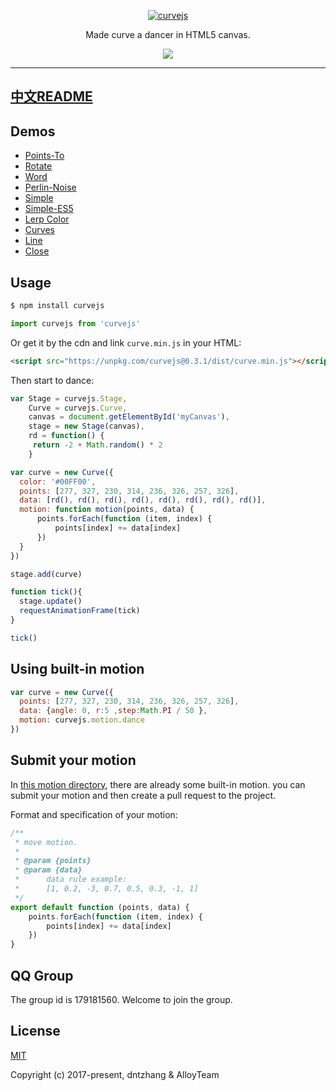 ﻿<p align="center">
  <a href ="##"><img alt="curvejs" src="http://images2015.cnblogs.com/blog/105416/201704/105416-20170416212420259-931391833.png"></a>
</p>
<p align="center">
Made curve a dancer in HTML5 canvas. 
</p>
<p align="center">
  <a href="https://travis-ci.org/AlloyTeam/omi"><img src="https://travis-ci.org/AlloyTeam/omi.svg"></a>
</p>

---
## [中文README](https://github.com/AlloyTeam/curvejs/blob/master/README-CN.md)

## Demos

* [Points-To](https://alloyteam.github.io/curvejs/pg/rd.html?type=points-to)
* [Rotate](https://alloyteam.github.io/curvejs/pg/rd.html?type=rotate)
* [Word](https://alloyteam.github.io/curvejs/pg/rd.html?type=word)
* [Perlin-Noise](https://alloyteam.github.io/curvejs/pg/rd.html?type=noise)
* [Simple](https://alloyteam.github.io/curvejs/pg/rd.html?type=simple)
* [Simple-ES5](https://alloyteam.github.io/curvejs/pg/rd.html?type=simple-es5)
* [Lerp Color](https://alloyteam.github.io/curvejs/pg/rd.html?type=color)
* [Curves](https://alloyteam.github.io/curvejs/pg/rd.html?type=curves)
* [Line](https://alloyteam.github.io/curvejs/pg/rd.html?type=line)
* [Close](https://alloyteam.github.io/curvejs/pg/rd.html?type=close)

## Usage

```bash
$ npm install curvejs
```

```javascript
import curvejs from 'curvejs'
```

Or get it by the cdn and link `curve.min.js` in your HTML:

```html
<script src="https://unpkg.com/curvejs@0.3.1/dist/curve.min.js"></script>
```

Then start to dance:

```js
var Stage = curvejs.Stage,
    Curve = curvejs.Curve,
    canvas = document.getElementById('myCanvas'),
    stage = new Stage(canvas),
    rd = function() {
     return -2 + Math.random() * 2
    }

var curve = new Curve({
  color: '#00FF00',
  points: [277, 327, 230, 314, 236, 326, 257, 326],
  data: [rd(), rd(), rd(), rd(), rd(), rd(), rd(), rd()],
  motion: function motion(points, data) {
      points.forEach(function (item, index) {
          points[index] += data[index]
      })
  }
})

stage.add(curve)

function tick(){
  stage.update()
  requestAnimationFrame(tick)
}

tick()
```

## Using built-in motion

```js
var curve = new Curve({
  points: [277, 327, 230, 314, 236, 326, 257, 326],
  data: {angle: 0, r:5 ,step:Math.PI / 50 },
  motion: curvejs.motion.dance
})
```

## Submit your motion

In [this motion directory](https://github.com/AlloyTeam/curvejs/tree/master/src/motion), there are already some built-in motion. you can submit your motion and then create a pull request to the project. 

Format and specification of your motion:

```js
/**
 * move motion.
 *
 * @param {points}
 * @param {data}
 *      data rule example:
 *      [1, 0.2, -3, 0.7, 0.5, 0.3, -1, 1]
 */
export default function (points, data) {
    points.forEach(function (item, index) {
        points[index] += data[index]
    })
}
```

## QQ Group

The group id is 179181560. Welcome to join the group.

## License

[MIT](http://opensource.org/licenses/MIT)

Copyright (c) 2017-present, dntzhang & AlloyTeam